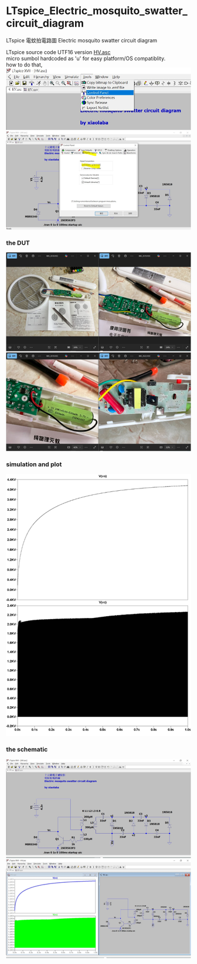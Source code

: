 # LTspice_Electric_mosquito_swatter_circuit_diagram
LTspice 電蚊拍電路圖 Electric mosquito swatter circuit diagram 

LTspice source code UTF16 version [HV.asc](HV.asc)   
micro sumbol hardcoded as 'u' for easy platform/OS compatiblity.  
how to do that, 
![u_symbol.JPG](u_symbol.JPG)    
![u_symbol_set.JPG](u_symbol_set.JPG)  




### the DUT  
![10圓包含了啥.JPG](10圓包含了啥.JPG)    
![4056_14500_bat.JPG](4056_14500_bat.JPG)    

### simulation and plot  
![plot.jpg](plot.jpg)   

### the schematic
![schematic2.JPG](schematic2.JPG)    
![schematic.JPG](schematic.JPG)    
![]()    
![]()    
![]()    


